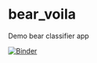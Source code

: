# bear_voila
Demo bear classifier app

[![Binder](https://mybinder.org/badge_logo.svg)](https://mybinder.org/v2/gh/atmapersaud/bear_voila/main?labpath=%2Fvoila%2Frender%2Fbear_app.ipynb)
